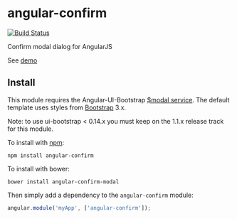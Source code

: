 angular-confirm
===============
[![Build Status](https://travis-ci.org/jameskleeh/angular-confirm.svg?branch=master)](https://travis-ci.org/jameskleeh/angular-confirm)

Confirm modal dialog for AngularJS

See [demo](http://jameskleeh.github.io/angular-confirm)

## Install
This module requires the Angular-UI-Bootstrap [$modal service](http://angular-ui.github.io/bootstrap/#/modal). The default template uses styles from [Bootstrap](https://getbootstrap.com/) 3.x.

Note: to use ui-bootstrap < 0.14.x you must keep on the 1.1.x release track for this module.

To install with [npm](https://www.npmjs.com/package/angular-confirm):
```
npm install angular-confirm
```

To install with bower: 
```
bower install angular-confirm-modal
```

Then simply add a dependency to the `angular-confirm` module:

```javascript
angular.module('myApp', ['angular-confirm']);
```

